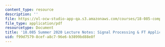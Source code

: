 ```yaml
---
content_type: resource
description: ''
file: https://ol-ocw-studio-app-qa.s3.amazonaws.com/courses/18-085-computational-science-and-engineering-i-summer-2020/f99d75798cefa8c796e6b3899bd88e8f_MIT18_085Summer20_lec_MC.pdf
file_type: application/pdf
resourcetype: Document
title: '18.085 Summer 2020 Lecture Notes: Signal Processing & FT Application'
uid: f99d7579-8cef-a8c7-96e6-b3899bd88e8f
---
```

